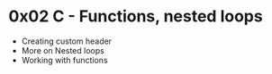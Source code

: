 # 0x02 C - Functions, nested loops
- Creating custom header
- More on Nested loops
- Working with functions
